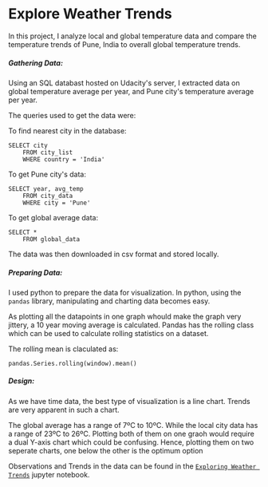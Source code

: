 
# Explore Weather Trends

In this project, I analyze local and global temperature data and compare the temperature trends of Pune, India to overall global temperature trends.

##### Gathering Data:

Using an SQL databast hosted on Udacity's server, I extracted data on global temperature average per year, and Pune city's temperature average per year.

The queries used to get the data were:

To find nearest city in the database:

```
SELECT city
    FROM city_list
    WHERE country = 'India'
```

To get Pune city's data:

```
SELECT year, avg_temp
    FROM city_data
    WHERE city = 'Pune'
```

To get global average data:

```
SELECT *
    FROM global_data 
```

The data was then downloaded in csv format and stored locally.

##### Preparing Data:

I used python to prepare the data for visualization. In python, using the `pandas` library, manipulating and charting data becomes easy.

As plotting all the datapoints in one graph whould make the graph very jittery, a 10 year moving average is calculated. Pandas has the rolling class which can be used to calculate rolling statistics on a dataset.

The rolling mean is claculated as:
```
pandas.Series.rolling(window).mean()
```

##### Design:

As we have time data, the best type of visualization is a line chart. Trends are very apparent in such a chart.

The global average has a range of 7ºC to 10ºC. While the local city data has a range of 23ºC to 26ºC. Plotting both of them on one graoh would require a dual Y-axis chart which could be confusing. Hence, plotting them on two seperate charts, one below the other is the optimum option

Observations and Trends in the data can be found in the [`Exploring Weather Trends`](https://github.com/ParthThakur/Exploring-Weather-Trends/blob/master/Explore%20Weather%20Trends.ipynb) jupyter notebook.
